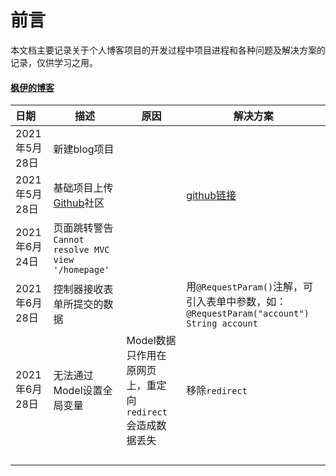 # 前言

​	本文档主要记录关于个人博客项目的开发过程中项目进程和各种问题及解决方案的记录，仅供学习之用。

#### 

#### [枫伊的博客]( )

| 日期          | 描述                                              | 原因                                                      | 解决方案                                                     |
| :------------ | ------------------------------------------------- | --------------------------------------------------------- | ------------------------------------------------------------ |
| 2021年5月28日 | 新建blog项目                                      |                                                           |                                                              |
| 2021年5月28日 | 基础项目上传[Github](https://github.com/)社区     |                                                           | [github链接]( https://github.com/BilibiliZfree/blog-git.git) |
| 2021年6月24日 | 页面跳转警告`Cannot resolve MVC view '/homepage'` |                                                           |                                                              |
| 2021年6月28日 | 控制器接收表单所提交的数据                        |                                                           | 用`@RequestParam()`注解，可引入表单中参数，如：`@RequestParam("account") String account` |
| 2021年6月28日 | 无法通过Model设置全局变量                         | Model数据只作用在原网页上，重定向`redirect`会造成数据丢失 | 移除`redirect`                                               |
|               |                                                   |                                                           |                                                              |
|               |                                                   |                                                           |                                                              |
|               |                                                   |                                                           |                                                              |
|               |                                                   |                                                           |                                                              |

